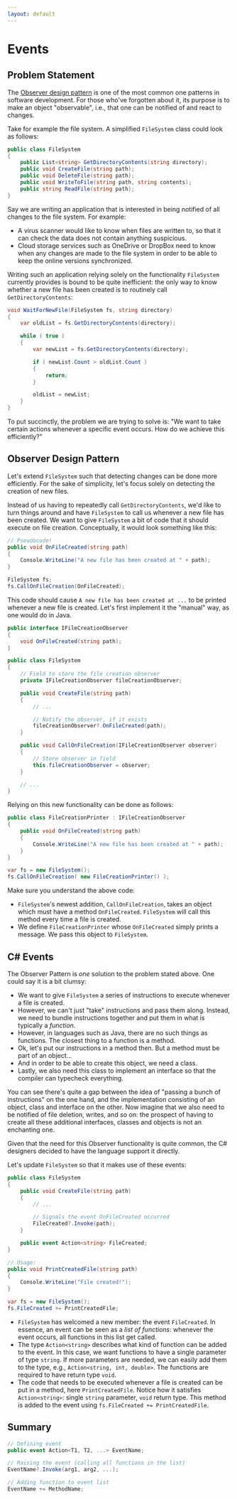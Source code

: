 ```yaml
---
layout: default
---
```

# Events

## Problem Statement

The [Observer design pattern](https://en.wikipedia.org/wiki/Observer_pattern) is
one of the most common one patterns in software development. For those who've
forgotten about it, its purpose is to make an object "observable", i.e.,
that one can be notified of and react to changes.

Take for example the file system. A simplified `FileSystem` class could look as follows:

```csharp
public class FileSystem
{
    public List<string> GetDirectoryContents(string directory);
    public void CreateFile(string path);
    public void DeleteFile(string path);
    public void WriteToFile(string path, string contents);
    public string ReadFile(string path);
}
```

Say we are writing an application that is interested in being
notified of all changes to the file system. For example:

* A virus scanner would like to know when files are written to, so that
  it can check the data does not contain anything suspicious.
* Cloud storage services such as OneDrive or DropBox need
  to know when any changes are made to the file system in order
  to be able to keep the online versions synchronized.

Writing such an application relying solely on the functionality
`FileSystem` currently provides is bound to be quite inefficient:
the only way to know whether a new file
has been created is to routinely call `GetDirectoryContents`:

```csharp
void WaitForNewFile(FileSystem fs, string directory)
{
    var oldList = fs.GetDirectoryContents(directory);

    while ( true )
    {
        var newList = fs.GetDirectoryContents(directory);

        if ( newList.Count > oldList.Count )
        {
            return;
        }

        oldList = newList;
    }
}
```

To put succinctly, the problem we are trying to solve
is: "We want to take certain actions whenever
a specific event occurs. How do we achieve this efficiently?"

## Observer Design Pattern

Let's extend `FileSystem` such that detecting
changes can be done more efficiently.
For the sake of simplicity,
let's focus solely on detecting the
creation of new files.

Instead of us having to repeatedly call `GetDirectoryContents`,
we'd like to turn things around and have `FileSystem` to
call us whenever a new file has been created.
We want to give `FileSystem` a bit of code that it should
execute on file creation. Conceptually, it would look something like this:

```csharp
// Pseudocode!
public void OnFileCreated(string path)
{
    Console.WriteLine("A new file has been created at " + path);
}

FileSystem fs;
fs.CallOnFileCreation(OnFileCreated);
```

This code should cause `A new file has been created at ...` to be printed
whenever a new file is created. Let's first implement it the "manual" way,
as one would do in Java.

```csharp
public interface IFileCreationObserver
{
    void OnFileCreated(string path);
}

public class FileSystem
{
    // Field to store the file creation observer
    private IFileCreationObserver fileCreationObserver;

    public void CreateFile(string path)
    {
        // ...

        // Notify the observer, if it exists
        fileCreationObserver?.OnFileCreated(path);
    }

    public void CallOnFileCreation(IFileCreationObserver observer)
    {
        // Store observer in field
        this.fileCreationObserver = observer;
    }

    // ...
}
```

Relying on this new functionality can be done as follows:

```csharp
public class FileCreationPrinter : IFileCreationObserver
{
    public void OnFileCreated(string path)
    {
        Console.WriteLine("A new file has been created at " + path);
    }
}

var fs = new FileSystem();
fs.CallOnFileCreation( new FileCreationPrinter() );
```

Make sure you understand the above code:

* `FileSystem`'s newest addition, `CallOnFileCreation`, takes
  an object which must have a method `OnFileCreated`.
  `FileSystem` will call this method every time a file is created.
* We define `FileCreationPrinter` whose `OnFileCreated` simply
  prints a message. We pass this object to `FileSystem`.

## C# Events

The Observer Pattern is *one* solution to the problem stated above.
One could say it is a bit clumsy:

* We want to give `FileSystem` a series of instructions to execute whenever
  a file is created.
* However, we can't just "take" instructions and pass them along.
  Instead, we need to bundle instructions together and put them in
  what is typically a *function*.
* However, in languages such as Java, there are no such things as functions.
  The closest thing to a function is a method.
* Ok, let's put our instructions in a method then.
  But a method must be part of an object...
* And in order to be able to create this object, we need a class.
* Lastly, we also need this class to implement an interface
  so that the compiler can typecheck everything.

You can see there's quite a gap between the idea of "passing a bunch of instructions"
on the one hand, and the implementation consisting of an object, class and interface
on the other. Now imagine that we also need to be notified of file deletion,
writes, and so on: the prospect of having to create all these additional interfaces,
classes and objects is not an enchanting one.

Given that the need for this Observer functionality is quite common,
the C# designers decided to have the language support it directly.

Let's update `FileSystem` so that it makes use of these events:

```csharp
public class FileSystem
{
    public void CreateFile(string path)
    {
        // ...

        // Signals the event OnFileCreated occurred
        FileCreated?.Invoke(path);
    }

    public event Action<string> FileCreated;
}

// Usage:
public void PrintCreatedFile(string path)
{
    Console.WriteLine("File created!");
}

var fs = new FileSystem();
fs.FileCreated += PrintCreatedFile;
```

* `FileSystem` has welcomed a new member: the event `FileCreated`.
  In essence, an event can be seen as a *list of functions*:
  whenever the event occurs, all functions in this list get called.
* The type `Action<string>` describes what kind of function
  can be added to the event. In this case, we want
  functions to have a single parameter of type `string`. If more parameters
  are needed, we can easily add them to the type, e.g., `Action<string, int, double>`.
  The functions are required to have return type `void`.
* The code that needs to be executed whenever a file is created
  can be put in a method, here `PrintCreatedFile`. Notice how
  it satisfies `Action<string>`: single `string` parameter, `void` return type.
  This method is added to the event using `fs.FileCreated += PrintCreatedFile`.

## Summary

```csharp
// Defining event
public event Action<T1, T2, ...> EventName;

// Raising the event (calling all functions in the list)
EventName?.Invoke(arg1, arg2, ...);

// Adding function to event list
EventName += MethodName;
```

